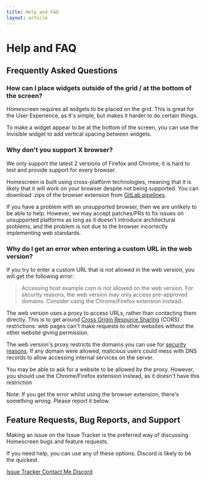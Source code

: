 ```yaml
---
title: Help and FAQ
layout: article
---
```


# Help and FAQ

## Frequently Asked Questions

### How can I place widgets outside of the grid / at the bottom of the screen?

Homescreen requires all widgets to be placed on the grid. This is great for
the User Experience, as it's simple, but makes it harder to do certain things.

To make a widget appear to be at the bottom of the screen, you can use the
Invisible widget to add vertical spacing between widgets.

### Why don't you support X browser?

We only support the latest 2 versions of Firefox and Chrome; it is hard to test
and provide support for every browser.

Homescreen is built using cross-platform technologies, meaning that it is likely
that it will work on your browser despite not being supported.
You can download .zips of the browser extension from
[GitLab pipelines](https://gitlab.com/rubenwardy/homescreen/-/jobs/artifacts/master/raw/?job=webext).

If you have a problem with an unsupported browser, then we are unlikely to be
able to help. However, we may accept patches/PRs to fix issues on unsupported
platforms as long as it doesn't introduce architectural problems, and the
problem is not due to the browser incorrectly implementing web standards.

### Why do I get an error when entering a custom URL in the web version?

If you try to enter a custom URL that is not allowed in the web version, you
will get the following error:

> Accessing host example.com is not allowed on the web version. For
> security reasons, the web version may only access pre-approved domains.
> Consider using the Chrome/Firefox extension instead.

The web version uses a proxy to access URLs, rather than contacting them
directly. This is to get around
[Cross Origin Resource Sharing](https://developer.mozilla.org/en-US/docs/Web/HTTP/CORS)
(CORS) restrictions: web pages can't make requests to other websites without the
other website giving permission.

The web version's proxy restricts the domains you can use for
[security reasons](https://owasp.org/www-community/attacks/Server_Side_Request_Forgery).
If any domain were allowed, malicious users could mess with DNS records to allow
accessing internal services on the server.

You may be able to ask for a website to be allowed by the proxy. However, you
should use the Chrome/Firefox extension instead, as it doesn't have this
restriction

Note: If you get the error whilst using the browser extension, there's something
_wrong_. Please report it below.


## Feature Requests, Bug Reports, and Support

Making an issue on the Issue Tracker is the preferred way of discussing
Homescreen bugs and feature requests.

If you need help, you can use any of these options. Discord is likely to be the
quickest.

<a href="https://gitlab.com/rubenwardy/homescreen/-/issues" class="button is-info">
	<i class="fas fa-bug mr-2"></i>
	Issue Tracker
</a>
<a href="https://rubenwardy.com/contact/" class="button">
	<i class="fas fa-envelope mr-2"></i>
	Contact Me
</a>
<a href="https://discord.gg/zYjR54b" class="button">
	<i class="fab fa-discord mr-2"></i>
	Discord
</a>
